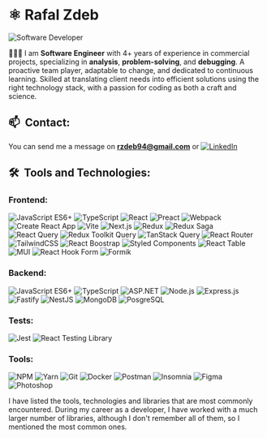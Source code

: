 # ⚛️ Rafal Zdeb

<img alt="Software Developer" align="center" src="https://readme-typing-svg.demolab.com?font=Fira+Code&size=22&pause=1000&color=A630B0&center=false&vCenter=true&width=435&lines=Software+Developer">

<p align="left">👨🏻‍💻 I am <strong>Software Engineer</strong> with 4+ years of experience in commercial projects, specializing in <strong>analysis</strong>, <strong>problem-solving</strong>, and <strong>debugging</strong>. A proactive team player, adaptable to change, and dedicated to continuous learning. Skilled at translating client needs into efficient solutions using the right technology stack, with a passion for coding as both a craft and science.
</p>

## 📫&nbsp; Contact:
You can send me a message on **rzdeb94@gmail.com** or [![LinkedIn](https://img.shields.io/badge/-LinkedIn-0077B5?style=flat-square&logo=linkedin)](https://www.linkedin.com/in/rzdeb94/)

## 🛠&nbsp; Tools and Technologies:

### Frontend:
![JavaScript ES6+](https://img.shields.io/badge/JavaScript_ES6+-222222.svg?style=for-the-badge&logo=javascript&logoColor=F7DF1E)
![TypeScript](https://img.shields.io/badge/TypeScript-222222.svg?style=for-the-badge&logo=typescript&logoColor=3178C6)
![React](https://img.shields.io/badge/React-222222.svg?style=for-the-badge&logo=react&logoColor=61dafb)
![Preact](https://img.shields.io/badge/Preact-%23222222?style=for-the-badge&logo=preact&logoColor=%23673AB8&logoSize=auto)
![Webpack](https://img.shields.io/badge/Webpack-%23222222?style=for-the-badge&logo=webpack&logoColor=%238DD6F9&logoSize=auto)
![Create React App](https://img.shields.io/badge/Create_React_App-222222.svg?style=for-the-badge&logo=create-react-app&logoColor=61dafb)
![Vite](https://img.shields.io/badge/Vite-222222.svg?style=for-the-badge&logo=vite&logoColor=D553F9)
![Next.js](https://img.shields.io/badge/Next.js-222222.svg?style=for-the-badge&logo=next.js&logoColor=white)
![Redux](https://img.shields.io/badge/Redux-222222.svg?style=for-the-badge&logo=redux&logoColor=764ABC)
![Redux Saga](https://img.shields.io/badge/Redux_Saga-222222.svg?style=for-the-badge&logo=redux-saga&logoColor=48EA8A)
![React Query](https://img.shields.io/badge/React_Query-%23222222?style=for-the-badge&logo=reactquery&logoColor=%23FF4154&logoSize=auto)
![Redux Toolkit Query](https://img.shields.io/badge/Redux_Toolkit_Query-222222.svg?style=for-the-badge&logo=redux&logoColor=764ABC)
![TanStack Query](https://img.shields.io/badge/TanStack_Query-222222.svg?style=for-the-badge&logo=react-query&logoColor=FF4154)
![React Router](https://img.shields.io/badge/React_Router-222222.svg?style=for-the-badge&logo=react-router&logoColor=EF2E40)
![TailwindCSS](https://img.shields.io/badge/TailwindCSS-222222.svg?style=for-the-badge&logo=tailwind-css&logoColor=06B6D4)
![React Boostrap](https://img.shields.io/badge/React_Bootstrap-%23222222?style=for-the-badge&logo=reactbootstrap&logoColor=%237952B3&logoSize=auto)
![Styled Components](https://img.shields.io/badge/Styled_Components-222222.svg?style=for-the-badge&logo=styled-components&logoColor=#E056EB)
![React Table](https://img.shields.io/badge/React_Table-%23222222?style=for-the-badge&logo=reacttable&logoColor=%23FF4154&logoSize=auto)
![MUI](https://img.shields.io/badge/MUI-%23222222?style=for-the-badge&logo=mui&logoColor=%23007FFF&logoSize=auto)
![React Hook Form](https://img.shields.io/badge/React_Hook_Form-%23222222?style=for-the-badge&logo=reacthookform&logoColor=%23EC5990&logoSize=auto)
![Formik](https://img.shields.io/badge/Formik-%23222222?style=for-the-badge&logo=formik&logoColor=%23EC5990&logoSize=auto)

### Backend:
![JavaScript ES6+](https://img.shields.io/badge/JavaScript_ES6+-222222.svg?style=for-the-badge&logo=javascript&logoColor=F7DF1E)
![TypeScript](https://img.shields.io/badge/TypeScript-222222.svg?style=for-the-badge&logo=typescript&logoColor=3178C6)
![ASP.NET](https://img.shields.io/badge/ASP.NET-%23222222?style=for-the-badge&logo=dotnet&logoColor=%23512BD4&logoSize=auto)
![Node.js](https://img.shields.io/badge/Node.js-222222.svg?style=for-the-badge&logo=node.js&logoColor=339933)
![Express.js](https://img.shields.io/badge/Express.js-222222.svg?style=for-the-badge&logo=express&logoColor=FFFFFF)
![Fastify](https://img.shields.io/badge/Fastify-%23222222?style=for-the-badge&logo=fastify&logoColor=%23fff&logoSize=auto)
![NestJS](https://img.shields.io/badge/NestJS-%23222222?style=for-the-badge&logo=nestjs&logoColor=%23E0234E&logoSize=auto)
![MongoDB](https://img.shields.io/badge/MongoDB-222222.svg?style=for-the-badge&logo=mongodb&logoColor=47A248)
![PosgreSQL](https://img.shields.io/badge/PostgreSQL-%23222222?style=for-the-badge&logo=postgresql&logoColor=%23E0234E&logoSize=auto)

### Tests:
![Jest](https://img.shields.io/badge/Jest-222222.svg?style=for-the-badge&logo=jest&logoColor=D75065)
![React Testing Library](https://img.shields.io/badge/React_testing_library-%23222222?style=for-the-badge&logoSize=auto)
<!-- ![Cypress](https://img.shields.io/badge/Cypress-222222.svg?style=for-the-badge&logo=cypress&logoColor=15B781) -->

### Tools:
![NPM](https://img.shields.io/badge/NPM-222222.svg?style=for-the-badge&logo=npm&logoColor=EF2E40)
![Yarn](https://img.shields.io/badge/Yarn-%23222222?style=for-the-badge&logo=yarn&logoColor=%232C8EBB&logoSize=auto)
![Git](https://img.shields.io/badge/Git-222222.svg?style=for-the-badge&logo=git&logoColor=EF2E40)
![Docker](https://img.shields.io/badge/Docker-%23222222?style=for-the-badge&logo=docker&logoColor=%232496ED&logoSize=auto)
![Postman](https://img.shields.io/badge/Postman-%23222222?style=for-the-badge&logo=postman&logoColor=%23FF6C37&logoSize=auto)
![Insomnia](https://img.shields.io/badge/Insomnia-%23222222?style=for-the-badge&logo=insomnia&logoColor=%234000BF&logoSize=auto)
![Figma](https://img.shields.io/badge/Figma-222222.svg?style=for-the-badge&logo=figma&logoColor=white)
![Photoshop](https://img.shields.io/badge/Photoshop-%23222222?style=for-the-badge&logo=adobephotoshop&logoColor=%2331A8FF&logoSize=auto)
</br>
<p align="left">I have listed the tools, technologies and libraries that are most commonly encountered. During my career as a developer, I have worked with a much larger number of libraries, although I don't remember all of them, so I mentioned the most common ones.</p>
